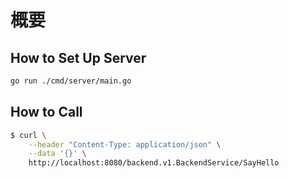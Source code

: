 # 概要

## How to Set Up Server

```sh
go run ./cmd/server/main.go
```

## How to Call

```sh
$ curl \
    --header "Content-Type: application/json" \
    --data '{}' \
    http://localhost:8080/backend.v1.BackendService/SayHello
```
